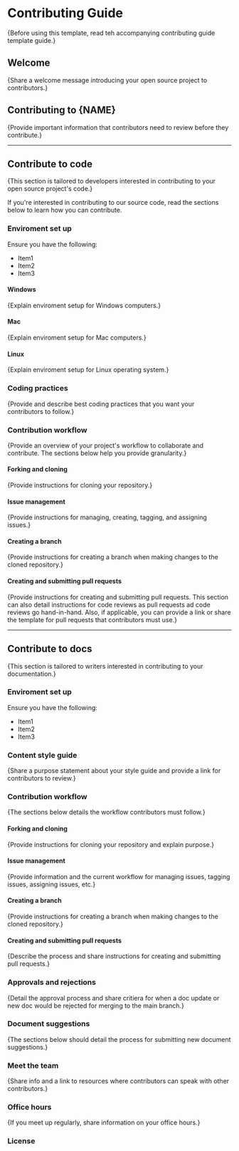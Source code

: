 # Contributing Guide

{Before using this template, read teh accompanying contributing guide template guide.}

## Welcome

{Share a welcome message introducing your open source project to contributors.}

## Contributing to {NAME}

{Provide important information that contributors need to review before they contribute.}

---

## Contribute to code

{This section is tailored to developers interested in contributing to your open source project's code.}

If you're interested in contributing to our source code, read the sections below to learn how you can contribute.

### Enviroment set up

Ensure you have the following:

- Item1
- Item2
- Item3

#### Windows

{Explain enviroment setup for Windows computers.}

#### Mac

{Explain enviroment setup for Mac computers.}

#### Linux

{Explain enviroment setup for Linux operating system.}

### Coding practices

{Provide and describe best coding practices that you want your contributors to follow.}

### Contribution workflow

{Provide an overview of your project's workflow to collaborate and contribute. The sections below help you provide granularity.}

#### Forking and cloning

{Provide instructions for cloning your repository.}

#### Issue management

{Provide instructions for managing, creating, tagging, and assigning issues.}

#### Creating a branch

{Provide instructions for creating a branch when making changes to the cloned repository.}

#### Creating and submitting pull requests

{Provide instructions for creating and submitting pull requests. This section can also detail instructions for code reviews as pull requests ad code reviews go hand-in-hand. Also, if applicable, you can provide a link or share the template for pull requests that contributors must use.}

---

## Contribute to docs

{This section is tailored to writers interested in contributing to your documentation.}

### Enviroment set up

Ensure you have the following:

- Item1
- Item2
- Item3

### Content style guide

{Share a purpose statement about your style guide and provide a link for contributors to review.}

### Contribution workflow

{The sections below details the workflow contributors must follow.}

#### Forking and cloning

{Provide instructions for cloning your repository and explain purpose.}

#### Issue management

{Provide information and the current workflow for managing issues, tagging issues, assigning issues, etc.}

#### Creating a branch

{Provide instructions for creating a branch when making changes to the cloned repository.}

#### Creating and submitting pull requests

{Describe the process and share instructions for creating and submitting pull requests.}

### Approvals and rejections

{Detail the approval process and share critiera for when a doc update or new doc would be rejected for merging to the main branch.}

### Document suggestions

{The sections below should detail the process for submitting new document suggestions.}

### Meet the team

{Share info and a link to resources where contributors can speak with other contributors.}

### Office hours

{If you meet up regularly, share information on your office hours.}

### License
